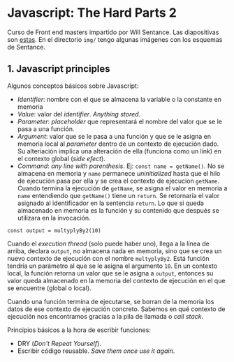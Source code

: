 # Javascript: The Hard Parts 2

Curso de Front end masters impartido por Will Sentance. Las diapositivas son [estas](https://static.frontendmasters.com/resources/2019-09-18-javascript-hard-parts-v2/javascript-hard-parts-v2.pdf). En el directorio `img/` tengo algunas imágenes con los esquemas de Sentance.

## 1. Javascript principles

Algunos conceptos básicos sobre Javascript:

- _Identifier_: nombre con el que se almacena la variable o la constante en memoria
- _Value_: valor del _identifier_. _Anything stored_.
- _Parameter_: _placeholder_ que representará el nombre del valor que se le pasa a una función.
- _Argument_: valor que se le pasa a una función y que se le asigna en memoria local al _parameter_ dentro de un contexto de ejecución dado. Su alteriación implica una alteración de ella (funciona como un link) en el contexto global (_side efect_).
- _Command_: _any line with parenthesis_. Ej: `const name = getName()`. No se almacena en memoria y `name` permanece _uninitialized_ hasta que el hilo de ejecución pasa por ella y se crea el contexto de ejecucion `getName`. Cuando termina la ejecución de `getName`, se asigna el valor en memoria a `name` entendiendo que `getName()` tiene un `return`. Se retornaría el valor asignado al identificador en la sentencia `return`.
Lo que si queda almacenado en memoria es la función y su contenido que después se utilizara en la invocación.

`const output = multyplyBy2(10)`

Cuando el _execution thread_ (solo puede haber uno), llega a la línea de arriba, declara `output`, no almacena nada en memoria, sino que se crea un nuevo contexto de ejecución con el nombre `multyplyBy2`. Está función tendría un parámetro al que se le asigna el argumento `10`. En un contexto local, la función retorna un valor que se le asigna a `output`, entonces su valor queda almacenado en la memoria del contexto de ejecución en el que se encuentre (global o local).

Cuando una función termina de ejecutarse, se borran de la memoria los datos de ese contexto de ejecución concreto. Sabemos en qué contexto de ejecución nos encontramos gracias a la pila de llamada o _call stack_.

Principios básicos a la hora de escribir funciones:

- DRY (_Don't Repeat Yourself_).
- Escribir código reusable. _Save them once use it again_.
